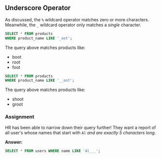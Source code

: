 ## Underscore Operator

As discussed, the `%` wildcard operator matches zero or more characters.
Meanwhile, the `_` wildcard operator only matches a <em>single</em> character.

```sql
SELECT * FROM products
WHERE product_name LIKE '_oot';
```

The query above matches products like:

- boot
- root
- foot

```sql
SELECT * FROM products
WHERE product_name LIKE '__oot';
```

The query above matches products like:

- shoot
- groot

### Assignment

HR has been able to narrow down their query further! They want a report of all
user's whose names that start with `Al` <em>and are exactly 5 characters
long</em>.

**Answer:**

```sql
SELECT * FROM users WHERE name LIKE 'Al___';
```
